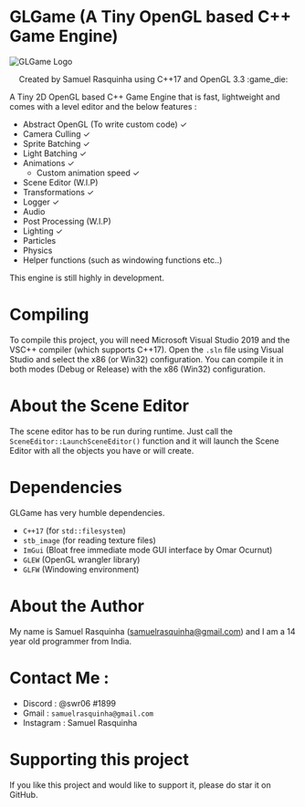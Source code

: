 # GLGame (A Tiny OpenGL based C++ Game Engine)

![GLGame Logo](https://github.com/swr06/GLGame/blob/master/Branding/Logo1.PNG)
<p align=center>
Created by Samuel Rasquinha using C++17 and OpenGL 3.3 :game_die:
</p>

A Tiny 2D OpenGL based C++ Game Engine that is fast, lightweight and comes with a level editor and the below features :
- Abstract OpenGL (To write custom code) ✓
- Camera Culling ✓
- Sprite Batching ✓
- Light Batching ✓
- Animations ✓
  - Custom animation speed ✓
 - Scene Editor (W.I.P)
- Transformations ✓
- Logger ✓
- Audio 
- Post Processing (W.I.P)
- Lighting ✓
- Particles
- Physics
- Helper functions (such as windowing functions etc..)

This engine is still highly in development.

# Compiling

To compile this project, you will need Microsoft Visual Studio 2019 and the VSC++ compiler (which supports C++17).
Open the ``.sln`` file using Visual Studio and select the x86 (or Win32) configuration. 
You can compile it in both modes (Debug or Release) with the x86 (Win32) configuration.

# About the Scene Editor 

The scene editor has to be run during runtime.
Just call the ``SceneEditor::LaunchSceneEditor()`` function and it will launch the Scene Editor with all the objects you have or will create.

# Dependencies 

GLGame has very humble dependencies.

- ``C++17`` (for ``std::filesystem``)
- ``stb_image`` (for reading texture files)
- ``ImGui`` (Bloat free immediate mode GUI interface by Omar Ocurnut)
- ``GLEW`` (OpenGL wrangler library)
- ``GLFW`` (Windowing environment)

# About the Author

My name is Samuel Rasquinha (samuelrasquinha@gmail.com) and I am a 14 year old programmer from India. 

# Contact Me : 

- Discord : @swr06 #1899 
- Gmail   : ``samuelrasquinha@gmail.com``
- Instagram : Samuel Rasquinha

# Supporting this project

If you like this project and would like to support it, please do star it on GitHub.
